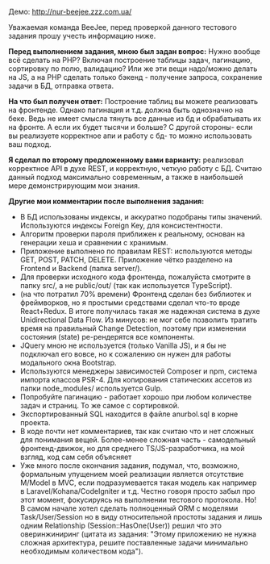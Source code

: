 Демо: http://nur-beejee.zzz.com.ua/

Уважаемая команда BeeJee, перед проверкой данного тестового задания прошу учесть информацию ниже.

**Перед выполнением задания, мною был задан вопрос:**
Нужно вообще всё сделать на PHP? Включая построение таблицы задач, пагинацию, сортировку по полю, валидацию? Или же эти вещи надо/можно делать на JS, а на PHP сделать только бэкенд - получение запроса, сохранение задачи в БД, отправка ответа.

**На что был получен ответ:**
Построение таблиц вы можете реализовать на фронтенде. Однако пагинация и т.д. должна быть однозначно на беке. 
Ведь не имеет смысла тянуть все данные из бд и обрабатывать их на фронте.
А если их будет тысячи и больше? 
С другой стороны- если вы реализуете корректное апи и работу с бд- то можно использовать ваш подход.

**Я сделал по второму предложенному вами варианту:** реализовал корректное API в духе REST, и корректную, четкую работу с БД. Считаю данный подход максимально современным, а также в наибольшей мере демонстрирующим мои знания. 

**Другие мои комментарии после выполнения задания:**
- В БД использованы индексы, и аккуратно подобраны типы значений. Используются индексы Foreign Key, для консистентности.
- Алгоритм проверки пароля приближен к реальному, основан на генерации хеша и сравнении с хранимым.
- Приложение выполнено по правилам REST: используются методы GET, POST, PATCH, DELETE. 
Приложение чётко разделено на Frontend и Backend (папка server/).
- Для проверки исходного кода фронтенда, пожалуйста смотрите в папку src/, а не public/out/ (так как используется TypeScript).
- (на что потратил 70% времени) Фронтенд сделан без библиотек и фреймворков, но я простыми средствами сделал что-то вроде React+Redux. В итоге получилась такая же надежная система в духе Unidirectional Data Flow. Из минусов: не мог себе позволить тратить время на правильный Change Detection, поэтому при изменении состояния (state) ре-рендерятся все компоненты.
- JQuery мною не используется (только Vanilla JS), и я бы не подключал его вовсе, но к сожалению он нужен для работы модального окна Bootstrap.
- Используются менеджеры зависимостей Composer и npm, система импорта классов PSR-4. Для копирования статических ассетов из папки node_modules/ используется Gulp.
- Попробуйте пагинацию - работает хорошо при любом количестве задач и страниц. То же самое с сортировкой.
- Экспортированный SQL находится в файле anurbol.sql в корне проекта.
- В коде почти нет комментариев, так как считаю что и нет сложных для понимания вещей. Более-менее сложная часть - самодельный фронтенд-движок, но для среднего TS/JS-разработчика, на мой взгляд, код сам себя объясняет 
- Уже много после окончания задания, подумал, что, возможно, формальным упущением моей реализации является отсутствие M/Model в MVC, если подразумевается такая модель как например в Laravel/Kohana/CodeIgniter и т.д. Честно говоря просто забыл про этот момент, фокусируясь на выполнении тестового протокола. Но! В самом начале хотел сделать полноценный ORM с моделями Task/User/Session но в виду относительной простоты задания и лишь одним Relationship (Session::HasOne(User)) решил что это оверинжиниринг (цитата из задания: "Этому приложению не нужна сложная архитектура, решите поставленные задачи минимально необходимым количеством кода"). 
